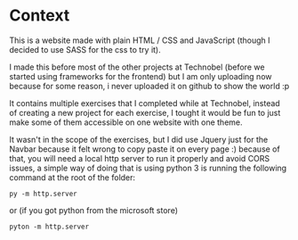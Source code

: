 # Context

This is a website made with plain HTML / CSS and JavaScript (though I decided to use SASS for the css to try it).

I made this before most of the other projects at Technobel (before we started using frameworks for the frontend) but I am only uploading now because for some reason, i never uploaded it on github to show the world :p

It contains multiple exercises that I completed while at Technobel, instead of creating a new project for each exercise, I tought it would be fun to just make some of them accessible on one website with one theme.

It wasn't in the scope of the exercises, but I did use Jquery just for the Navbar because it felt wrong to copy paste it on every page :) because of that, you will need a local http server to run it properly and avoid CORS issues, a simple way of doing that is using python 3 is running the following command at the root of the folder: 

```py -m http.server```

or (if you got python from the microsoft store)

```pyton -m http.server``` 
